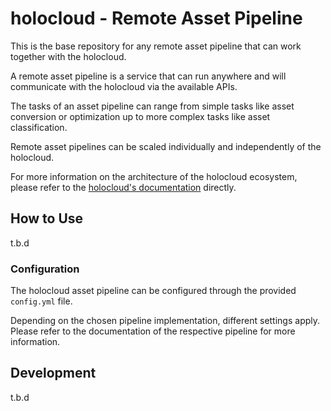 # holocloud - Remote Asset Pipeline

This is the base repository for any remote asset pipeline that can work together with the holocloud.

A remote asset pipeline is a service that can run anywhere and will communicate with the holocloud
via the available APIs.

The tasks of an asset pipeline can range from simple tasks like asset conversion or optimization up
to more complex tasks like asset classification.

Remote asset pipelines can be scaled individually and independently of the holocloud.

For more information on the architecture of the holocloud ecosystem, please refer to the [holocloud's
documentation](https://github.com/Innoactive/HOLOCLOUD-backend) directly.

## How to Use

t.b.d

### Configuration

The holocloud asset pipeline can be configured through the provided `config.yml` file.

Depending on the chosen pipeline implementation, different settings apply.
Please refer to the documentation of the respective pipeline for more information.

## Development

t.b.d
